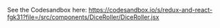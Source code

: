 See the Codesandbox here:
https://codesandbox.io/s/redux-and-react-fgk31?file=/src/components/DiceRoller/DiceRoller.jsx
